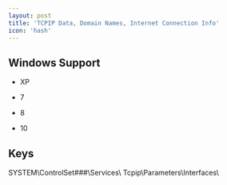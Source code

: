 ```yaml
---
layout: post
title: 'TCPIP Data, Domain Names, Internet Connection Info'
icon: 'hash'
---
```


## Windows Support

- XP

- 7

- 8

- 10



## Keys

SYSTEM\ControlSet###\Services\ Tcpip\Parameters\Interfaces\

